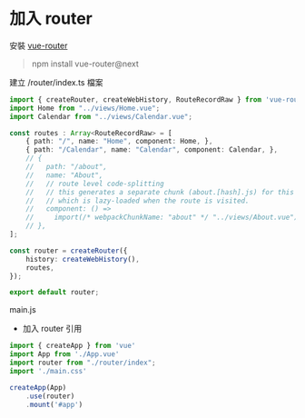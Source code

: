# 加入 router

安裝 [vue-router](https://next.router.vuejs.org/installation.html)

> npm install vue-router@next

建立 /router/index.ts 檔案

```ts
import { createRouter, createWebHistory, RouteRecordRaw } from 'vue-router'
import Home from "../views/Home.vue";
import Calendar from "../views/Calendar.vue";

const routes : Array<RouteRecordRaw> = [
    { path: "/", name: "Home", component: Home, },
    { path: "/Calendar", name: "Calendar", component: Calendar, },
    // {
    //   path: "/about",
    //   name: "About",
    //   // route level code-splitting
    //   // this generates a separate chunk (about.[hash].js) for this route
    //   // which is lazy-loaded when the route is visited.
    //   component: () =>
    //     import(/* webpackChunkName: "about" */ "../views/About.vue"),
    // },
];

const router = createRouter({
    history: createWebHistory(),
    routes,
});

export default router;
```


main.js

- 加入 router 引用

```js
import { createApp } from 'vue'
import App from './App.vue'
import router from "./router/index";
import './main.css'

createApp(App)
    .use(router)
    .mount('#app')
```